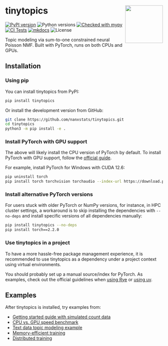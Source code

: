 # tinytopics <img src="assets/logo.png" align="right" width="120" />

[![PyPI version](https://img.shields.io/pypi/v/tinytopics)](https://pypi.org/project/tinytopics/)
![Python versions](https://img.shields.io/pypi/pyversions/tinytopics)
[![Checked with mypy](https://www.mypy-lang.org/static/mypy_badge.svg)](https://mypy-lang.org/)
[![CI Tests](https://github.com/nanxstats/tinytopics/actions/workflows/ci-tests.yml/badge.svg)](https://github.com/nanxstats/tinytopics/actions/workflows/ci-tests.yml)
[![mkdocs](https://github.com/nanxstats/tinytopics/actions/workflows/mkdocs.yml/badge.svg)](https://nanx.me/tinytopics/)
![License](https://img.shields.io/pypi/l/tinytopics)

Topic modeling via sum-to-one constrained neural Poisson NMF.
Built with PyTorch, runs on both CPUs and GPUs.

## Installation

### Using pip

You can install tinytopics from PyPI:

```bash
pip install tinytopics
```

Or install the development version from GitHub:

```bash
git clone https://github.com/nanxstats/tinytopics.git
cd tinytopics
python3 -m pip install -e .
```

### Install PyTorch with GPU support

The above will likely install the CPU version of PyTorch by default.
To install PyTorch with GPU support, follow the
[official guide](https://pytorch.org/get-started/locally/).

For example, install PyTorch for Windows with CUDA 12.6:

```bash
pip uninstall torch
pip install torch torchvision torchaudio --index-url https://download.pytorch.org/whl/cu126
```

### Install alternative PyTorch versions

For users stuck with older PyTorch or NumPy versions, for instance, in HPC
cluster settings, a workaround is to skip installing the dependencies with
`--no-deps` and install specific versions of all dependencies manually:

```bash
pip install tinytopics --no-deps
pip install torch==2.2.0
```

### Use tinytopics in a project

To have a more hassle-free package management experience, it is recommended
to use tinytopics as a dependency under a project context using
virtual environments.

You should probably set up a manual source/index for PyTorch.
As examples, check out the official guidelines when
[using Rye](https://rye.astral.sh/guide/faq/#how-do-i-install-pytorch) or
[using uv](https://docs.astral.sh/uv/guides/integration/pytorch/).

## Examples

After tinytopics is installed, try examples from:

- [Getting started guide with simulated count data](https://nanx.me/tinytopics/articles/get-started/)
- [CPU vs. GPU speed benchmark](https://nanx.me/tinytopics/articles/benchmark/)
- [Text data topic modeling example](https://nanx.me/tinytopics/articles/text/)
- [Memory-efficient training](https://nanx.me/tinytopics/articles/memory/)
- [Distributed training](https://nanx.me/tinytopics/articles/distributed/)
